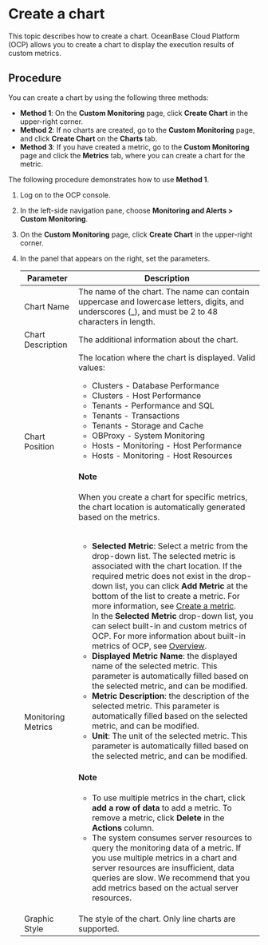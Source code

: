 # Create a chart

This topic describes how to create a chart. OceanBase Cloud Platform (OCP) allows you to create a chart to display the execution results of custom metrics.

## Procedure

You can create a chart by using the following three methods:

* **Method 1**: On the **Custom Monitoring** page, click **Create Chart** in the upper-right corner.
* **Method 2**: If no charts are created, go to the **Custom Monitoring** page, and click **Create Chart** on the **Charts** tab.
* **Method 3**: If you have created a metric, go to the **Custom Monitoring** page and click the **Metrics** tab, where you can create a chart for the metric.

The following procedure demonstrates how to use **Method 1**.

1. Log on to the OCP console.

2. In the left-side navigation pane, choose **Monitoring and Alerts > Custom Monitoring**.

3. On the **Custom Monitoring** page, click **Create Chart** in the upper-right corner.

4. In the panel that appears on the right, set the parameters.

   | Parameter | Description |
   |------|---------|
   | Chart Name | The name of the chart. The name can contain uppercase and lowercase letters, digits, and underscores (_), and must be 2 to 48 characters in length.  |
   | Chart Description | The additional information about the chart.  |
   | Chart Position | The location where the chart is displayed. Valid values:<ul><li>Clusters - Database Performance</li><li>Clusters - Host Performance</li><li>Tenants - Performance and SQL</li><li>Tenants - Transactions</li><li>Tenants - Storage and Cache</li><li>OBProxy - System Monitoring</li><li>Hosts - Monitoring - Host Performance</li><li>Hosts - Monitoring - Host Resources</li></ul> <main id="notice" type='note'><h4>Note</h4><p>When you create a chart for specific metrics, the chart location is automatically generated based on the metrics. </p></main> |
   | Monitoring Metrics | <ul><li>**Selected Metric**: Select a metric from the drop-down list. The selected metric is associated with the chart location. If the required metric does not exist in the drop-down list, you can click **Add Metric** at the bottom of the list to create a metric. For more information, see [Create a metric](../300.manage-indicator-items/100.create-a-indicator-item.md). <br>In the **Selected Metric** drop-down list, you can select built-in and custom metrics of OCP. For more information about built-in metrics of OCP, see [Overview](../../../1900.reference-guide/300.monitoring-indicator-reference/100.overview-of-metrics.md). </li><li>**Displayed Metric Name**: the displayed name of the selected metric. This parameter is automatically filled based on the selected metric, and can be modified. </li><li>**Metric Description**: the description of the selected metric. This parameter is automatically filled based on the selected metric, and can be modified. </li><li>**Unit**: The unit of the selected metric. This parameter is automatically filled based on the selected metric, and can be modified. </li></ul><main id="notice" type='note'><h4>Note</h4><p><ul><li>To use multiple metrics in the chart, click **add a row of data** to add a metric. To remove a metric, click **Delete** in the **Actions** column. </li><li>The system consumes server resources to query the monitoring data of a metric. If you use multiple metrics in a chart and server resources are insufficient, data queries are slow. We recommend that you add metrics based on the actual server resources. </li></ul></p></main> |
   | Graphic Style | The style of the chart. Only line charts are supported.  |

